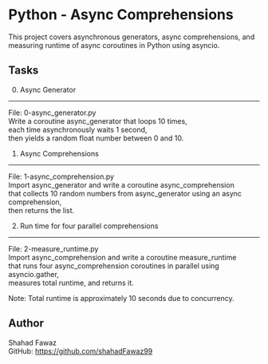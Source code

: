 # Python - Async Comprehensions

This project covers asynchronous generators, async comprehensions, and measuring runtime of async coroutines in Python using asyncio.

## Tasks

0. Async Generator
------------------
File: 0-async_generator.py  
Write a coroutine async_generator that loops 10 times,  
each time asynchronously waits 1 second,  
then yields a random float number between 0 and 10.

1. Async Comprehensions
-----------------------
File: 1-async_comprehension.py  
Import async_generator and write a coroutine async_comprehension  
that collects 10 random numbers from async_generator using an async comprehension,  
then returns the list.

2. Run time for four parallel comprehensions
--------------------------------------------
File: 2-measure_runtime.py  
Import async_comprehension and write a coroutine measure_runtime  
that runs four async_comprehension coroutines in parallel using asyncio.gather,  
measures total runtime, and returns it.

Note: Total runtime is approximately 10 seconds due to concurrency.

## Author

Shahad Fawaz  
GitHub: https://github.com/shahadFawaz99

